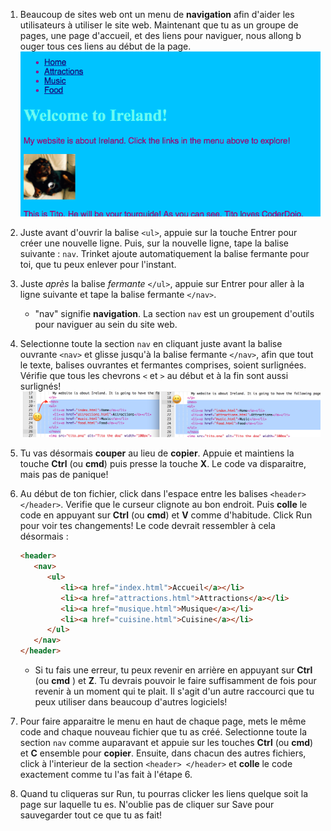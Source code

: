 1. Beaucoup de sites web ont un menu de **navigation** afin d'aider les utilisateurs à utiliser le site web. Maintenant que tu as un groupe de pages, une page d'accueil, et des liens pour naviguer, nous allong b
ouger tous ces liens au début de la page. 
![](assets/egNavLinksAtTop.png)
2. Juste avant d'ouvrir la balise `<ul>`, appuie sur la touche Entrer pour créer une nouvelle ligne. Puis, sur la nouvelle ligne, tape la balise suivante : `nav`. Trinket ajoute automatiquement la balise fermante pour toi, que tu peux enlever pour l'instant.  
3. Juste _après_ la balise _fermante_ `</ul>`, appuie sur Entrer pour aller à la ligne suivante et tape la balise fermante `</nav>`.
   * "nav" signifie **navigation**. La section `nav` est un groupement d'outils pour naviguer au sein du site web.
   
4. Selectionne toute la section `nav` en cliquant juste avant la balise ouvrante `<nav>` et glisse jusqu'à la balise fermante `</nav>`, afin que tout le texte, balises ouvrantes et fermantes comprises, soient surlignées. Vérifie que tous les chevrons `<` et `>` au début et à la fin sont aussi surlignés!  ![](assets/SelectTextYayWhoops.png)
5. Tu vas désormais **couper** au lieu de **copier**. Appuie et maintiens la touche **Ctrl** \(ou **cmd**\) puis presse la touche **X**. Le code va disparaitre, mais pas de panique!
6. Au début de ton fichier, click dans l'espace entre les balises `<header> </header>`. Verifie que le curseur clignote au bon endroit. Puis **colle** le code en appuyant sur **Ctrl** \(ou **cmd**\) et **V** comme d'habitude. Click Run pour voir tes changements! Le code devrait ressembler à cela désormais :
   ```html
   <header>
      <nav>
         <ul>
            <li><a href="index.html">Accueil</a></li>
            <li><a href="attractions.html">Attractions</a></li>
            <li><a href="musique.html">Musique</a></li>
            <li><a href="cuisine.html">Cuisine</a></li>
         </ul>
      </nav>
   </header>
   ```

   * Si tu fais une erreur, tu peux revenir en arrière en appuyant sur **Ctrl** \(ou **cmd** \) et **Z**. Tu devrais pouvoir le faire suffisamment de fois pour revenir à un moment qui te plait. Il s'agit d'un autre raccourci que tu peux utiliser dans beaucoup d'autres logiciels!
7. Pour faire apparaitre le menu en haut de chaque page, mets le même code and chaque nouveau fichier que tu as créé. Selectionne toute la section `nav` comme auparavant et appuie sur les touches **Ctrl** \(ou **cmd**\) et **C** ensemble pour **copier**.  Ensuite, dans chacun des autres fichiers, click à l'interieur de la section `<header> </header>` et **colle** le code exactement comme tu l'as fait à l'étape 6.
9. Quand tu cliqueras sur Run, tu pourras clicker les liens quelque soit la page sur laquelle tu es. N'oublie pas de cliquer sur Save pour sauvegarder tout ce que tu as fait!

